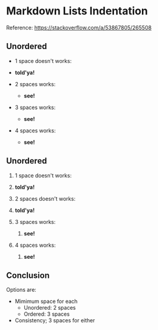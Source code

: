 # Markdown Lists Indentation
Reference: https://stackoverflow.com/a/53867805/265508

## Unordered
* 1 space doesn't works:
 * **told'ya!**

* 2 spaces works:
  * **see!**

* 3 spaces works:
   * **see!**

* 4 spaces works:
    * **see!**


## Unordered
1. 1 space doesn't works:
 1. **told'ya!**

1. 2 spaces doesn't works:
  1. **told'ya!**

1. 3 spaces works:
   1. **see!**

1. 4 spaces works:
    1. **see!**

## Conclusion
Options are:
* Mimimum space for each
  * Unordered: 2 spaces
  * Ordered: 3 spaces
* Consistency; 3 spaces for either
